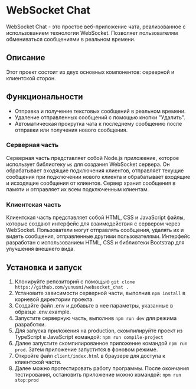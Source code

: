 # WebSocket Chat

WebSocket Chat - это простое веб-приложение чата, реализованное с использованием технологии WebSocket. Позволяет пользователям обмениваться сообщениями в реальном времени.

## Описание

Этот проект состоит из двух основных компонентов: серверной и клиентской сторон.

## Функциональности

- Отправка и получение текстовых сообщений в реальном времени.
- Удаление отправленных сообщений с помощью кнопки "Удалить".
- Автоматическая прокрутка чата к последнему сообщению после отправки или получения нового сообщения.

### Серверная часть

Серверная часть представляет собой Node.js приложение, которое использует библиотеку `ws` для создания WebSocket сервера. Он обрабатывает входящие подключения клиентов, отправляет текущие сообщения при подключении нового клиента и обрабатывает входящие и исходящие сообщения от клиентов. Сервер хранит сообщения в памяти и отправляет их всем подключенным клиентам.

### Клиентская часть

Клиентская часть представляет собой HTML, CSS и JavaScript файлы, которые создают интерфейс для взаимодействия с сервером через WebSocket. Пользователи могут отправлять сообщения, удалять их и видеть сообщения, отправленные другими пользователями. Интерфейс разработан с использованием HTML, CSS и библиотеки Bootstrap для улучшения внешнего вида.

## Установка и запуск

1. Клонируйте репозиторий с помощью `git clone https://github.com/yunusmi/websocket_chat .`
2. Установите зависимости серверной части, выполнив `npm install` в корневой директории проекта.
3. Создайте файл .env и добавьте в нее параметры, указанные в образце .env.example.
4. Запустите серверную часть, выполнив `npm run dev` для режима разработки.
5. Для запуска приложения на production, скомпилируйте проект из TypeScript в JavaScript командой: `npm run compile-project`
6. Далее запустите скомпилированное приложение командой `npm run prod`. Затем приложение запустится в фоновом режиме.
7. Откройте файл `client/index.html` в браузере для доступа к клиентской части.
8. Далее можно протестировать работу программы. После окончания тестирования, остановить приложение можно командой: `npm run stop:prod`
